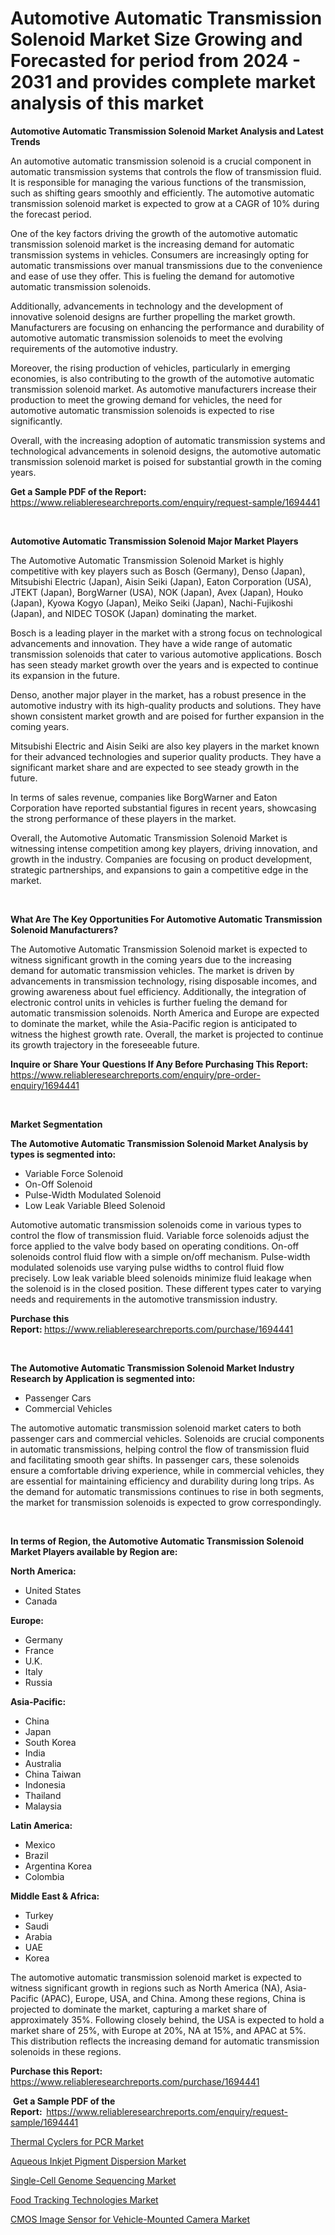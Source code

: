 <p><h1>Automotive Automatic Transmission Solenoid Market Size Growing and Forecasted for period from 2024 - 2031 and provides complete market analysis of this market</h1></p><p><strong>Automotive Automatic Transmission Solenoid Market Analysis and Latest Trends</strong></p>
<p><p>An automotive automatic transmission solenoid is a crucial component in automatic transmission systems that controls the flow of transmission fluid. It is responsible for managing the various functions of the transmission, such as shifting gears smoothly and efficiently. The automotive automatic transmission solenoid market is expected to grow at a CAGR of 10% during the forecast period.</p><p>One of the key factors driving the growth of the automotive automatic transmission solenoid market is the increasing demand for automatic transmission systems in vehicles. Consumers are increasingly opting for automatic transmissions over manual transmissions due to the convenience and ease of use they offer. This is fueling the demand for automotive automatic transmission solenoids. </p><p>Additionally, advancements in technology and the development of innovative solenoid designs are further propelling the market growth. Manufacturers are focusing on enhancing the performance and durability of automotive automatic transmission solenoids to meet the evolving requirements of the automotive industry. </p><p>Moreover, the rising production of vehicles, particularly in emerging economies, is also contributing to the growth of the automotive automatic transmission solenoid market. As automotive manufacturers increase their production to meet the growing demand for vehicles, the need for automotive automatic transmission solenoids is expected to rise significantly. </p><p>Overall, with the increasing adoption of automatic transmission systems and technological advancements in solenoid designs, the automotive automatic transmission solenoid market is poised for substantial growth in the coming years.</p></p>
<p><strong>Get a Sample PDF of the Report:&nbsp;</strong> <a href="https://www.reliableresearchreports.com/enquiry/request-sample/1694441">https://www.reliableresearchreports.com/enquiry/request-sample/1694441</a></p>
<p>&nbsp;</p>
<p><strong>Automotive Automatic Transmission Solenoid Major Market Players</strong></p>
<p><p>The Automotive Automatic Transmission Solenoid Market is highly competitive with key players such as Bosch (Germany), Denso (Japan), Mitsubishi Electric (Japan), Aisin Seiki (Japan), Eaton Corporation (USA), JTEKT (Japan), BorgWarner (USA), NOK (Japan), Avex (Japan), Houko (Japan), Kyowa Kogyo (Japan), Meiko Seiki (Japan), Nachi-Fujikoshi (Japan), and NIDEC TOSOK (Japan) dominating the market.</p><p>Bosch is a leading player in the market with a strong focus on technological advancements and innovation. They have a wide range of automatic transmission solenoids that cater to various automotive applications. Bosch has seen steady market growth over the years and is expected to continue its expansion in the future.</p><p>Denso, another major player in the market, has a robust presence in the automotive industry with its high-quality products and solutions. They have shown consistent market growth and are poised for further expansion in the coming years.</p><p>Mitsubishi Electric and Aisin Seiki are also key players in the market known for their advanced technologies and superior quality products. They have a significant market share and are expected to see steady growth in the future.</p><p>In terms of sales revenue, companies like BorgWarner and Eaton Corporation have reported substantial figures in recent years, showcasing the strong performance of these players in the market.</p><p>Overall, the Automotive Automatic Transmission Solenoid Market is witnessing intense competition among key players, driving innovation, and growth in the industry. Companies are focusing on product development, strategic partnerships, and expansions to gain a competitive edge in the market.</p></p>
<p>&nbsp;</p>
<p><strong>What Are The Key Opportunities For Automotive Automatic Transmission Solenoid Manufacturers?</strong></p>
<p><p>The Automotive Automatic Transmission Solenoid market is expected to witness significant growth in the coming years due to the increasing demand for automatic transmission vehicles. The market is driven by advancements in transmission technology, rising disposable incomes, and growing awareness about fuel efficiency. Additionally, the integration of electronic control units in vehicles is further fueling the demand for automatic transmission solenoids. North America and Europe are expected to dominate the market, while the Asia-Pacific region is anticipated to witness the highest growth rate. Overall, the market is projected to continue its growth trajectory in the foreseeable future.</p></p>
<p><strong>Inquire or Share Your Questions If Any Before Purchasing This Report:</strong> <a href="https://www.reliableresearchreports.com/enquiry/pre-order-enquiry/1694441">https://www.reliableresearchreports.com/enquiry/pre-order-enquiry/1694441</a></p>
<p>&nbsp;</p>
<p><strong>Market Segmentation</strong></p>
<p><strong>The Automotive Automatic Transmission Solenoid Market Analysis by types is segmented into:</strong></p>
<p><ul><li>Variable Force Solenoid</li><li>On-Off Solenoid</li><li>Pulse-Width Modulated Solenoid</li><li>Low Leak Variable Bleed Solenoid</li></ul></p>
<p><p>Automotive automatic transmission solenoids come in various types to control the flow of transmission fluid. Variable force solenoids adjust the force applied to the valve body based on operating conditions. On-off solenoids control fluid flow with a simple on/off mechanism. Pulse-width modulated solenoids use varying pulse widths to control fluid flow precisely. Low leak variable bleed solenoids minimize fluid leakage when the solenoid is in the closed position. These different types cater to varying needs and requirements in the automotive transmission industry.</p></p>
<p><strong>Purchase this Report:&nbsp;</strong><a href="https://www.reliableresearchreports.com/purchase/1694441">https://www.reliableresearchreports.com/purchase/1694441</a></p>
<p>&nbsp;</p>
<p><strong>The Automotive Automatic Transmission Solenoid Market Industry Research by Application is segmented into:</strong></p>
<p><ul><li>Passenger Cars</li><li>Commercial Vehicles</li></ul></p>
<p><p>The automotive automatic transmission solenoid market caters to both passenger cars and commercial vehicles. Solenoids are crucial components in automatic transmissions, helping control the flow of transmission fluid and facilitating smooth gear shifts. In passenger cars, these solenoids ensure a comfortable driving experience, while in commercial vehicles, they are essential for maintaining efficiency and durability during long trips. As the demand for automatic transmissions continues to rise in both segments, the market for transmission solenoids is expected to grow correspondingly.</p></p>
<p>&nbsp;</p>
<p><strong>In terms of Region, the Automotive Automatic Transmission Solenoid Market Players available by Region are:</strong></p>
<p>
    <p> <strong> North America: </strong>
        <ul>
            <li>United States</li>
            <li>Canada</li>
        </ul>
        </p> 
    <p> <strong> Europe: </strong>
        <ul>
            <li>Germany</li>
            <li>France</li>
            <li>U.K.</li>
            <li>Italy</li>
            <li>Russia</li>
        </ul>
        </p> 
    <p> <strong> Asia-Pacific: </strong>
        <ul>
            <li>China</li>
            <li>Japan</li>
            <li>South Korea</li>
            <li>India</li>
            <li>Australia</li>
            <li>China Taiwan</li>
            <li>Indonesia</li>
            <li>Thailand</li>
            <li>Malaysia</li>
        </ul>
        </p> 
    <p> <strong> Latin America: </strong>
        <ul>
            <li>Mexico</li>
            <li>Brazil</li>
            <li>Argentina Korea</li>
            <li>Colombia</li>
        </ul>
        </p> 
    <p> <strong> Middle East & Africa: </strong>
        <ul>
            <li>Turkey</li>
            <li>Saudi</li>
            <li>Arabia</li>
            <li>UAE</li>
            <li>Korea</li>
        </ul>
    </p>
    </p>
<p><p>The automotive automatic transmission solenoid market is expected to witness significant growth in regions such as North America (NA), Asia-Pacific (APAC), Europe, USA, and China. Among these regions, China is projected to dominate the market, capturing a market share of approximately 35%. Following closely behind, the USA is expected to hold a market share of 25%, with Europe at 20%, NA at 15%, and APAC at 5%. This distribution reflects the increasing demand for automatic transmission solenoids in these regions.</p></p>
<p><strong>Purchase this Report: </strong><a href="https://www.reliableresearchreports.com/purchase/1694441">https://www.reliableresearchreports.com/purchase/1694441</a></p>
<p>&nbsp;<strong>Get a Sample PDF of the Report:&nbsp;&nbsp;</strong><a href="https://www.reliableresearchreports.com/enquiry/request-sample/1694441">https://www.reliableresearchreports.com/enquiry/request-sample/1694441</a></p>
<p><strong></strong></p>
<p><p><a href="https://github.com/Alonsoolds3wq1d81czn8rbol/Market-Research-Report-List-1/blob/main/thermal-cyclers-for-pcr-market.md">Thermal Cyclers for PCR Market</a></p><p><a href="https://issuu.com/reportprime-2/docs/aqueous-inkjet-pigment-dispersion-market-size-2030">Aqueous Inkjet Pigment Dispersion Market</a></p><p><a href="https://github.com/RickHolmes3/Market-Research-Report-List-3/blob/main/single-cell-genome-sequencing-market.md">Single-Cell Genome Sequencing Market</a></p><p><a href="https://github.com/Krish2023na/Market-Research-Report-List-3/blob/main/food-tracking-technologies-market.md">Food Tracking Technologies Market</a></p><p><a href="https://issuu.com/reportprime-2/docs/cmos-image-sensor-for-vehicle-mounted-camera-marke">CMOS Image Sensor for Vehicle-Mounted Camera Market</a></p></p>